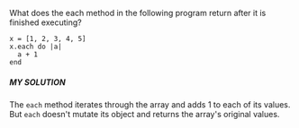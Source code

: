 What does the each method in the following program return after it is finished executing?

```
x = [1, 2, 3, 4, 5]
x.each do |a|
  a + 1
end
```
##### MY SOLUTION
The ```each``` method iterates through the array and adds 1 to each of its values.
But ```each``` doesn't mutate its object and returns the array's original values.